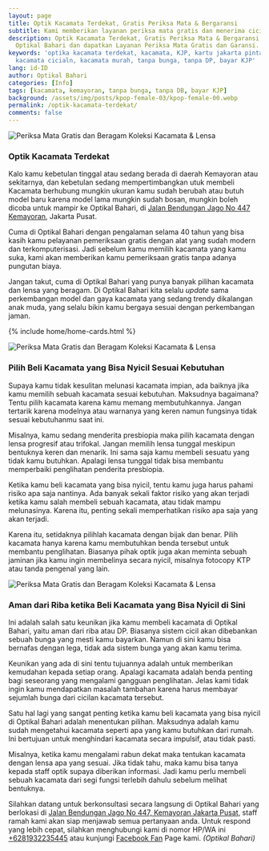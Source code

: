 ```yaml
---
layout: page
title: Optik Kacamata Terdekat, Gratis Periksa Mata & Bergaransi
subtitle: Kami memberikan layanan periksa mata gratis dan menerima cicilan
description: Optik Kacamata Terdekat, Gratis Periksa Mata & Bergaransi. Segera datang ke
  Optikal Bahari dan dapatkan Layanan Periksa Mata Gratis dan Garansi.
keywords: 'optika kacamata terdekat, kacamata, KJP, kartu jakarta pintar, kemayoran,
  kacamata cicialn, kacamata murah, tanpa bunga, tanpa DP, bayar KJP'
lang: id-ID
author: Optikal Bahari
categories: [Info]
tags: [kacamata, kemayoran, tanpa bunga, tanpa DB, bayar KJP]
background: /assets/img/posts/kpop-female-03/kpop-female-00.webp
permalink: /optik-kacamata-terdekat/
comments: false
---
```


<div class="card shadow p-3 bg-white mb-5">
  <img
    itemprop="image"
    src="{{ "/assets/img/posts/kpop-female-03/kpop-female-01.webp" }}"
    srcset="{{ "/assets/img/posts/kpop-female-03/kpop-female-01.webp" | srcset }}"
    width="{{ "/assets/img/posts/kpop-female-03/kpop-female-01.webp" | width }}"
    height="{{ "/assets/img/posts/kpop-female-03/kpop-female-01.webp" | height }}"
    class="card-img-top img-fluid"
    alt="Periksa Mata Gratis dan Beragam Koleksi Kacamata & Lensa">
  <div class="card-body">
    <h3 class="card-title">
      Optik Kacamata Terdekat
    </h3>
    <p class="card-text text-left">
      Kalo kamu kebetulan tinggal atau sedang berada di daerah Kemayoran atau sekitarnya, dan kebetulan sedang mempertimbangkan utuk membeli Kacamata berhubung mungkin ukuran kamu sudah berubah atau butuh model baru karena model lama mungkin sudah bosan, mungkin boleh dicoba untuk mampir ke Optikal Bahari, di
      <a href="{{"/lokasi" | relative_url }}" title="Optikal Bahari, Jakarta Pusat">Jalan Bendungan Jago No 447 Kemayoran</a>, Jakarta Pusat.</p>
    <p class="card-text text-left">Cuma di Optikal Bahari dengan pengalaman selama 40 tahun yang bisa kasih kamu pelayanan pemeriksaan gratis dengan alat yang sudah modern dan terkomputerisasi. Jadi sebelum kamu memilih kacamata yang kamu suka, kami akan memberikan kamu pemeriksaan gratis tanpa adanya pungutan biaya.</p>
    <p class="card-text text-left">Jangan takut, cuma di Optikal Bahari yang punya banyak pilihan kacamata dan lensa yang beragam. Di Optikal Bahari kita selalu
      <em>update</em>
      sama perkembangan model dan gaya kacamata yang sedang trendy dikalangan anak muda, yang selalu bikin kamu bergaya sesuai dengan perkembangan jaman.
    </p>
  </div>
</div>

{% include home/home-cards.html %}

<div class="card shadow p-3 bg-white mb-5">
  <img
    itemprop="image"
    src="{{ "/assets/img/posts/kpop-female-03/kpop-female-02.webp" }}"
    srcset="{{ "/assets/img/posts/kpop-female-03/kpop-female-02.webp" | srcset }}"
    width="{{ "/assets/img/posts/kpop-female-03/kpop-female-02.webp" | width }}"
    height="{{ "/assets/img/posts/kpop-female-03/kpop-female-02.webp" | height }}"
    class="card-img-top img-fluid"
    alt="Periksa Mata Gratis dan Beragam Koleksi Kacamata & Lensa">
  <div class="card-body">
    <h3 class="card-title">Pilih Beli Kacamata yang Bisa Nyicil Sesuai Kebutuhan</h3>
    <p class="card-text text-left">Supaya kamu tidak kesulitan melunasi kacamata impian, ada baiknya jika kamu memilih sebuah kacamata sesuai kebutuhan. Maksudnya bagaimana? Tentu pilih kacamata karena kamu memang membutuhkannya. Jangan tertarik karena modelnya atau warnanya yang keren namun fungsinya tidak sesuai kebutuhanmu saat ini.</p>
    <p class="card-text text-left">Misalnya, kamu sedang menderita presbiopia maka pilih kacamata dengan lensa progresif atau trifokal. Jangan memilih lensa tunggal meskipun bentuknya keren dan menarik. Ini sama saja kamu membeli sesuatu yang tidak kamu butuhkan. Apalagi lensa tunggal tidak bisa membantu memperbaiki penglihatan penderita presbiopia.</p>
    <p class="card-text text-left">Ketika kamu beli kacamata yang bisa nyicil, tentu kamu juga harus pahami risiko apa saja nantinya. Ada banyak sekali faktor risiko yang akan terjadi ketika kamu salah membeli sebuah kacamata, atau tidak mampu melunasinya. Karena itu, penting sekali memperhatikan risiko apa saja yang akan terjadi.</p>
    <p class="card-text text-left">Karena itu, setidaknya pilihlah kacamata dengan bijak dan benar. Pilih kacamata hanya karena kamu membutuhkan benda tersebut untuk membantu penglihatan. Biasanya pihak optik juga akan meminta sebuah jaminan jika kamu ingin membelinya secara nyicil, misalnya fotocopy KTP atau tanda pengenal yang lain.</p>
  </div>
</div>

<div class="card shadow p-3 bg-white mb-5">
  <img
    itemprop="image"
    src="{{ "/assets/img/posts/kpop-female-03/kpop-female-03.webp" }}"
    srcset="{{ "/assets/img/posts/kpop-female-03/kpop-female-03.webp" | srcset }}"
    width="{{ "/assets/img/posts/kpop-female-03/kpop-female-03.webp" | width }}"
    height="{{ "/assets/img/posts/kpop-female-03/kpop-female-03.webp" | height }}"
    class="card-img-top img-fluid"
    alt="Periksa Mata Gratis dan Beragam Koleksi Kacamata & Lensa">
  <div class="card-body">
    <h3 class="card-title">Aman dari Riba ketika Beli Kacamata yang Bisa Nyicil di Sini</h3>
    <p class="card-text text-left">Ini adalah salah satu keunikan jika kamu membeli kacamata di Optikal Bahari, yaitu aman dari riba atau DP. Biasanya sistem cicil akan dibebankan sebuah bunga yang mesti kamu bayarkan. Namun di sini kamu bisa bernafas dengan lega, tidak ada sistem bunga yang akan kamu terima.</p>
    <p class="card-text text-left">Keunikan yang ada di sini tentu tujuannya adalah untuk memberikan kemudahan kepada setiap orang. Apalagi kacamata adalah benda penting bagi seseorang yang mengalami gangguan penglihatan. Jelas kami tidak ingin kamu mendapatkan masalah tambahan karena harus membayar sejumlah bunga dari cicilan kacamata tersebut.</p>
    <p class="card-text text-left">Satu hal lagi yang sangat penting ketika kamu beli kacamata yang bisa nyicil di Optikal Bahari adalah menentukan pilihan. Maksudnya adalah kamu sudah mengetahui kacamata seperti apa yang kamu butuhkan dari rumah. Ini bertujuan untuk menghindari kacamata secara impulsif, atau tidak pasti.</p>
    <p class="card-text text-left">Misalnya, ketika kamu mengalami rabun dekat maka tentukan kacamata dengan lensa apa yang sesuai. Jika tidak tahu, maka kamu bisa tanya kepada staff optik supaya diberikan informasi. Jadi kamu perlu membeli sebuah kacamata dari segi fungsi terlebih dahulu sebelum melihat bentuknya.</p>
    <p class="card-text text-left">Silahkan datang untuk berkonsultasi secara langsung di Optikal Bahari yang berlokasi di
      <a href="{{"/lokasi" | relative_url }}" title="Jalan Bendungan Jago No 447, Kemayoran Jakarta Pusat">Jalan Bendungan Jago No 447, Kemayoran Jakarta Pusat</a>, staff ramah kami akan siap menjawab semua pertanyaan anda. Untuk respond yang lebih cepat, silahkan menghubungi kami di nomor HP/WA ini
      <a
        href="https://api.whatsapp.com/send?phone=6281932235445&text=Hallo%2C+saya+butuh+informasi+lebih+lanjut+mengenai+Optikal+Bahari"
        id="WhatsAppClick"
        class="WhatsAppCall"
        title="Call WhatsApp">+6281932235445</a>
      atau kunjungi
      <a
        href="https://www.facebook.com/optikalbahari"
        id="FBClick"
        title="Facebook Page Optikal Bahari"
        class="FacebookPage">Facebook Fan</a>
      Page kami.
      <em>(Optikal Bahari)</em>
    </p>
  </div>
</div>
